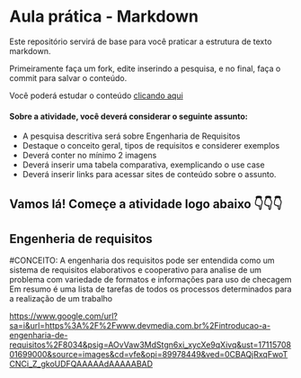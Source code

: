 # Aula prática - Markdown

Este repositório servirá de base para você praticar a estrutura de texto markdown. 

Primeiramente faça um fork, edite inserindo a pesquisa, e no final, faça o commit para salvar o conteúdo.

Você poderá estudar o conteúdo [clicando aqui](https://docs.pipz.com/central-de-ajuda/learning-center/guia-basico-de-markdown#open)

#### Sobre a atividade, você deverá considerar o seguinte assunto:

- A pesquisa descritiva será sobre Engenharia de Requisitos
- Destaque o conceito geral, tipos de requisitos e considerer exemplos
- Deverá conter no mínimo 2 imagens
- Deverá inserir uma tabela comparativa, exemplicando o use case
- Deverá inserir links para acessar sites de conteúdo sobre o assunto.


## Vamos lá! Começe a atividade logo abaixo 👇👇👇

## Engenheria de requisitos

#CONCEITO: A engenharia dos requisitos pode ser entendida como um sistema de requisitos elaborativos e cooperativo para analise de um problema com variedade de formatos e informações para uso de checagem
Em resumo é uma lista de tarefas de todos os processos determinados para a realização de um trabalho

https://www.google.com/url?sa=i&url=https%3A%2F%2Fwww.devmedia.com.br%2Fintroducao-a-engenharia-de-requisitos%2F8034&psig=AOvVaw3MdStgn6xi_xycXe9qXivq&ust=1711570801699000&source=images&cd=vfe&opi=89978449&ved=0CBAQjRxqFwoTCNCi_Z_gkoUDFQAAAAAdAAAAABAD
